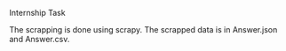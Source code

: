 Internship Task

The scrapping is done using scrapy.
The scrapped data is in Answer.json and Answer.csv.


